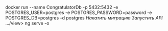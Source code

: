 docker run --name CongratulatorDb -p 5432:5432 -e POSTGRES_USER=postgres -e POSTGRES_PASSWORD=password -e POSTGRES_DB=postgres -d postgres
*Накатить миграцию*
*Запустить API*
.../view> ng serve -o
